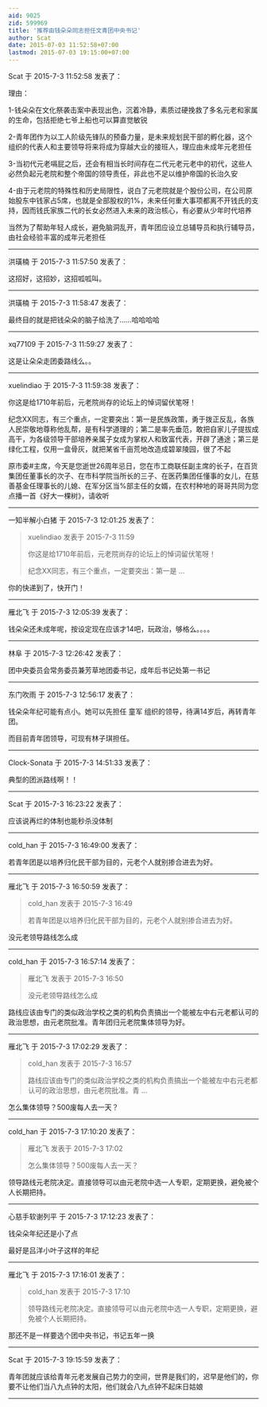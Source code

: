 ```yaml
---
aid: 9025
zid: 599969
title: '推荐由钱朵朵同志担任文青团中央书记'
author: Scat
date: 2015-07-03 11:52:58+07:00
lastmod: 2015-07-03 19:15:00+07:00
---
```


Scat 于 2015-7-3 11:52:58 发表了：

理由：

1-钱朵朵在文化祭袭击案中表现出色，沉着冷静，素质过硬挽救了多名元老和家属的生命，包括拒绝七爷上船也可以算直觉敏锐

2-青年团作为以工人阶级先锋队的预备力量，是未来规划民干部的孵化器，这个组织的代表人和主要领导将来将成为穿越大业的接班人，理应由未成年元老担任

3-当初代元老嗝屁之后，还会有相当长时间存在二代元老元老中的初代，这些人必然负起元老院和整个帝国的领导责任，非此也不足以维护帝国的长治久安

4-由于元老院的特殊性和历史局限性，说白了元老院就是个股份公司，在公司原始股东中钱家占5席，也就是全部股权的1%，未来任何重大事项都离不开钱氏的支持，因而钱氏家族二代的长女必然进入未来的政治核心，有必要从少年时代培养

当然为了帮助年轻人成长，避免脑洞乱开，青年团应设立总辅导员和执行辅导员，由社会经验丰富的成年元老担任

---------

洪璜楠 于 2015-7-3 11:57:50 发表了：

这招好，这招妙，这招呱呱叫。

---------

洪璜楠 于 2015-7-3 11:58:47 发表了：

最终目的就是把钱朵朵的脑子给洗了……哈哈哈哈

---------

xq77109 于 2015-7-3 11:59:27 发表了：

这是让朵朵走团委路线么。。

---------

xuelindiao 于 2015-7-3 11:59:38 发表了：

你这是给1710年前后，元老院尚存的论坛上的悼词留伏笔呀！

纪念XX同志，有三个重点，一定要突出：第一是民族政策，勇于拨正反乱，各族人民崇敬地尊称他乱帮，是有科学道理的；第二是率先垂范，敢把自家儿子提拔成高干，为各级领导干部培养亲属子女成为掌权人和致富代表，开辟了通途；第三是绿化工程，仅用一盒骨灰，就把某省千亩荒地改造成碧翠陵园，很了不起

原市委#主席，今天是您逝世26周年忌日，您在市工商联任副主席的长子，在百货集团任董事长的次子、在市科学院当所长的三子、在医药集团任懂事的女儿，在慈善基金任理事长的儿媳、在军分区当%部主任的女婿，在农村种地的哥哥共同为您点播一首《好大一棵树》，请收听

---------

一知半解小白猪 于 2015-7-3 12:01:25 发表了：

> xuelindiao 发表于 2015-7-3 11:59
> 
> 你这是给1710年前后，元老院尚存的论坛上的悼词留伏笔呀！
> 
> 纪念XX同志，有三个重点，一定要突出：第一是 ...



你的快递到了，快开门！

---------

雁北飞 于 2015-7-3 12:05:39 发表了：

钱朵朵还未成年呢，按设定现在应该才14吧，玩政治，够格么。。。。

---------

林阜 于 2015-7-3 12:26:42 发表了：

团中央委员会常务委员兼芳草地团委书记，成年后书记处第一书记

---------

东门吹雨 于 2015-7-3 12:56:17 发表了：

钱朵朵年纪可能有点小。她可以先担任 童军 组织的领导，待满14岁后，再转青年团。

而目前青年团领导，可现有林子琪担任。

---------

Clock-Sonata 于 2015-7-3 14:51:33 发表了：

典型的团派路线啊！！

---------

Scat 于 2015-7-3 16:23:22 发表了：

应该说再烂的体制也能秒杀没体制

---------

cold_han 于 2015-7-3 16:49:00 发表了：

若青年团是以培养归化民干部为目的，元老个人就别掺合进去为好。

---------

雁北飞 于 2015-7-3 16:50:59 发表了：

> cold\_han 发表于 2015-7-3 16:49
> 
> 若青年团是以培养归化民干部为目的，元老个人就别掺合进去为好。



没元老领导路线怎么成

---------

cold_han 于 2015-7-3 16:57:14 发表了：

> 雁北飞 发表于 2015-7-3 16:50
> 
> 没元老领导路线怎么成



路线应该由专门的类似政治学校之类的机构负责搞出一个能被左中右元老都认可的政治思想，由元老院批准。青年团归元老院集体领导为好。

---------

雁北飞 于 2015-7-3 17:02:29 发表了：

> cold\_han 发表于 2015-7-3 16:57
> 
> 路线应该由专门的类似政治学校之类的机构负责搞出一个能被左中右元老都认可的政治思想，由元老院批准。青 ...



怎么集体领导？500废每人去一天？

---------

cold_han 于 2015-7-3 17:10:20 发表了：

> 雁北飞 发表于 2015-7-3 17:02
> 
> 怎么集体领导？500废每人去一天？



领导路线元老院决定。直接领导可以由元老院中选一人专职，定期更换，避免被个人长期把持。

---------

心慈手软谢列平 于 2015-7-3 17:12:23 发表了：

钱朵朵年纪还是小了点

最好是吕洋小叶子这样的年纪

---------

雁北飞 于 2015-7-3 17:16:01 发表了：

> cold\_han 发表于 2015-7-3 17:10
> 
> 领导路线元老院决定。直接领导可以由元老院中选一人专职，定期更换，避免被个人长期把持。



那还不是一样要选个团中央书记，书记五年一换

---------

Scat 于 2015-7-3 19:15:59 发表了：

青年团就应该给青年元老发展自己势力的空间，世界是我们的，迟早是他们的，你要不让他们当八九点钟的太阳，他们就会八九点钟不起床日姑娘

---------

